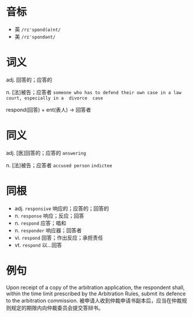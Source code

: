 # 音标

- 英 `/rɪ'spɒnd(ə)nt/`
- 美 `/rɪ'spɑndənt/`

# 词义

adj. 回答的；应答的


n. [法]被告；应答者
`someone who has to defend their own case in a law court, especially in a  divorce  case`



respond(回答) + ent(表人) → 回答者

# 同义

adj. [医]回答的；应答的
`answering`

n. [法]被告；应答者
`accused person` `indictee`

# 同根

- adj. `responsive` 响应的；应答的；回答的
- n. `response` 响应；反应；回答
- n. `respond` 应答；唱和
- n. `responder` 响应器；回答者
- vi. `respond` 回答；作出反应；承担责任
- vt. `respond` 以…回答

# 例句

Upon receipt of a copy of the arbitration application, the respondent shall, within the time limit prescribed by the Arbitration Rules, submit its defence to the arbitration commission.
被申请人收到仲裁申请书副本后，应当在仲裁规则规定的期限内向仲裁委员会提交答辩书。


